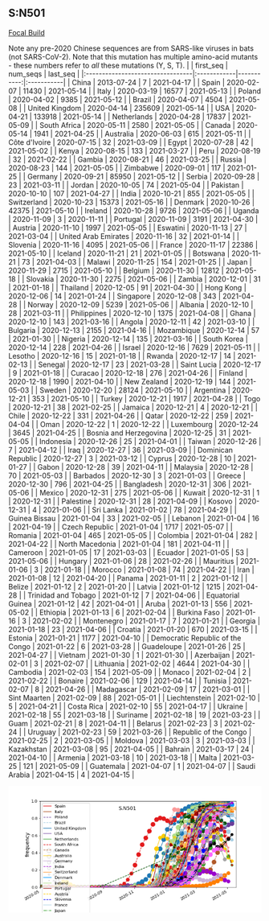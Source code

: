 

## S:N501
[Focal Build](https://nextstrain.org/groups/neherlab/ncov/S.N501)

Note any pre-2020 Chinese sequences are from SARS-like viruses in bats (not SARS-CoV-2).
Note that this mutation has multiple amino-acid mutants - these numbers refer to _all_ these mutations (Y, S, T).
|                                  | first_seq   |   num_seqs | last_seq   |
|:---------------------------------|:------------|-----------:|:-----------|
| China                            | 2013-07-24  |          7 | 2021-04-17 |
| Spain                            | 2020-02-07  |      11430 | 2021-05-14 |
| Italy                            | 2020-03-19  |      16577 | 2021-05-13 |
| Poland                           | 2020-04-02  |       9385 | 2021-05-12 |
| Brazil                           | 2020-04-07  |       4504 | 2021-05-08 |
| United Kingdom                   | 2020-04-14  |     235609 | 2021-05-14 |
| USA                              | 2020-04-21  |     133918 | 2021-05-14 |
| Netherlands                      | 2020-04-28  |      17837 | 2021-05-09 |
| South Africa                     | 2020-05-11  |       2580 | 2021-05-05 |
| Canada                           | 2020-05-14  |       1941 | 2021-04-25 |
| Australia                        | 2020-06-03  |        615 | 2021-05-11 |
| Côte d'Ivoire                    | 2020-07-15  |         32 | 2021-03-09 |
| Egypt                            | 2020-07-28  |         42 | 2021-05-02 |
| Kenya                            | 2020-08-15  |        133 | 2021-03-27 |
| Peru                             | 2020-08-19  |         32 | 2021-02-22 |
| Gambia                           | 2020-08-21  |         46 | 2021-03-25 |
| Russia                           | 2020-08-23  |        144 | 2021-05-05 |
| Zimbabwe                         | 2020-09-01  |        117 | 2021-01-25 |
| Germany                          | 2020-09-21  |      85950 | 2021-05-12 |
| Serbia                           | 2020-09-28  |         23 | 2021-03-11 |
| Jordan                           | 2020-10-05  |         74 | 2021-05-04 |
| Pakistan                         | 2020-10-10  |        107 | 2021-04-27 |
| India                            | 2020-10-21  |        855 | 2021-05-05 |
| Switzerland                      | 2020-10-23  |      15373 | 2021-05-16 |
| Denmark                          | 2020-10-26  |      42375 | 2021-05-10 |
| Ireland                          | 2020-10-28  |       9726 | 2021-05-06 |
| Uganda                           | 2020-11-09  |          3 | 2020-11-11 |
| Portugal                         | 2020-11-09  |       3191 | 2021-04-30 |
| Austria                          | 2020-11-10  |       1997 | 2021-05-05 |
| Eswatini                         | 2020-11-13  |         27 | 2021-03-04 |
| United Arab Emirates             | 2020-11-16  |         32 | 2021-01-14 |
| Slovenia                         | 2020-11-16  |       4095 | 2021-05-06 |
| France                           | 2020-11-17  |      22386 | 2021-05-10 |
| Iceland                          | 2020-11-21  |         21 | 2021-01-05 |
| Botswana                         | 2020-11-21  |         73 | 2021-04-03 |
| Malawi                           | 2020-11-25  |        154 | 2021-01-25 |
| Japan                            | 2020-11-29  |       2715 | 2021-05-10 |
| Belgium                          | 2020-11-30  |      12812 | 2021-05-18 |
| Slovakia                         | 2020-11-30  |       2275 | 2021-05-06 |
| Zambia                           | 2020-12-01  |         31 | 2021-01-18 |
| Thailand                         | 2020-12-05  |         91 | 2021-04-30 |
| Hong Kong                        | 2020-12-06  |         14 | 2021-01-24 |
| Singapore                        | 2020-12-08  |        343 | 2021-04-28 |
| Norway                           | 2020-12-09  |       5239 | 2021-05-06 |
| Albania                          | 2020-12-10  |         28 | 2021-03-11 |
| Philippines                      | 2020-12-10  |       1375 | 2021-04-08 |
| Ghana                            | 2020-12-10  |        143 | 2021-03-16 |
| Angola                           | 2020-12-11  |         42 | 2021-03-10 |
| Bulgaria                         | 2020-12-13  |       2155 | 2021-04-16 |
| Mozambique                       | 2020-12-14  |         57 | 2021-01-30 |
| Nigeria                          | 2020-12-14  |        135 | 2021-03-16 |
| South Korea                      | 2020-12-14  |        228 | 2021-04-26 |
| Israel                           | 2020-12-16  |       7629 | 2021-05-11 |
| Lesotho                          | 2020-12-16  |         15 | 2021-01-18 |
| Rwanda                           | 2020-12-17  |         14 | 2021-02-13 |
| Senegal                          | 2020-12-17  |         23 | 2021-03-28 |
| Saint Lucia                      | 2020-12-17  |          9 | 2021-01-18 |
| Curacao                          | 2020-12-18  |        276 | 2021-04-26 |
| Finland                          | 2020-12-18  |       1990 | 2021-04-10 |
| New Zealand                      | 2020-12-19  |        144 | 2021-05-03 |
| Sweden                           | 2020-12-20  |      28124 | 2021-05-10 |
| Argentina                        | 2020-12-21  |        353 | 2021-05-10 |
| Turkey                           | 2020-12-21  |       1917 | 2021-04-28 |
| Togo                             | 2020-12-21  |         38 | 2021-02-25 |
| Jamaica                          | 2020-12-21  |          4 | 2020-12-21 |
| Chile                            | 2020-12-22  |        331 | 2021-04-26 |
| Qatar                            | 2020-12-22  |        259 | 2021-04-04 |
| Oman                             | 2020-12-22  |          1 | 2020-12-22 |
| Luxembourg                       | 2020-12-24  |       3645 | 2021-04-25 |
| Bosnia and Herzegovina           | 2020-12-25  |         31 | 2021-05-05 |
| Indonesia                        | 2020-12-26  |         25 | 2021-04-01 |
| Taiwan                           | 2020-12-26  |          7 | 2021-04-12 |
| Iraq                             | 2020-12-27  |         36 | 2021-03-09 |
| Dominican Republic               | 2020-12-27  |          3 | 2021-03-12 |
| Cyprus                           | 2020-12-28  |         10 | 2021-01-27 |
| Gabon                            | 2020-12-28  |         39 | 2021-04-11 |
| Malaysia                         | 2020-12-28  |         70 | 2021-05-03 |
| Barbados                         | 2020-12-30  |          3 | 2021-01-03 |
| Greece                           | 2020-12-30  |        796 | 2021-04-25 |
| Bangladesh                       | 2020-12-31  |        306 | 2021-05-06 |
| Mexico                           | 2020-12-31  |        275 | 2021-05-06 |
| Kuwait                           | 2020-12-31  |          1 | 2020-12-31 |
| Palestine                        | 2020-12-31  |         28 | 2021-04-09 |
| Kosovo                           | 2020-12-31  |          4 | 2021-01-06 |
| Sri Lanka                        | 2021-01-02  |         78 | 2021-04-29 |
| Guinea Bissau                    | 2021-01-04  |         33 | 2021-02-05 |
| Lebanon                          | 2021-01-04  |         16 | 2021-04-19 |
| Czech Republic                   | 2021-01-04  |       1717 | 2021-05-07 |
| Romania                          | 2021-01-04  |        465 | 2021-05-05 |
| Colombia                         | 2021-01-04  |        282 | 2021-04-22 |
| North Macedonia                  | 2021-01-04  |        181 | 2021-04-11 |
| Cameroon                         | 2021-01-05  |         17 | 2021-03-03 |
| Ecuador                          | 2021-01-05  |         53 | 2021-05-06 |
| Hungary                          | 2021-01-06  |         28 | 2021-02-26 |
| Mauritius                        | 2021-01-06  |          3 | 2021-01-18 |
| Morocco                          | 2021-01-08  |         74 | 2021-04-22 |
| Iran                             | 2021-01-08  |         12 | 2021-04-20 |
| Panama                           | 2021-01-11  |          2 | 2021-01-12 |
| Belize                           | 2021-01-12  |          2 | 2021-01-20 |
| Latvia                           | 2021-01-12  |       1215 | 2021-04-28 |
| Trinidad and Tobago              | 2021-01-12  |          7 | 2021-04-06 |
| Equatorial Guinea                | 2021-01-12  |         42 | 2021-04-01 |
| Aruba                            | 2021-01-13  |        556 | 2021-05-02 |
| Ethiopia                         | 2021-01-13  |          6 | 2021-02-04 |
| Burkina Faso                     | 2021-01-16  |          3 | 2021-02-02 |
| Montenegro                       | 2021-01-17  |          7 | 2021-01-21 |
| Georgia                          | 2021-01-18  |         23 | 2021-04-06 |
| Croatia                          | 2021-01-20  |        670 | 2021-03-15 |
| Estonia                          | 2021-01-21  |       1177 | 2021-04-10 |
| Democratic Republic of the Congo | 2021-01-22  |          6 | 2021-03-28 |
| Guadeloupe                       | 2021-01-26  |         25 | 2021-04-27 |
| Vietnam                          | 2021-01-30  |          1 | 2021-01-30 |
| Azerbaijan                       | 2021-02-01  |          3 | 2021-02-07 |
| Lithuania                        | 2021-02-02  |       4644 | 2021-04-30 |
| Cambodia                         | 2021-02-03  |        154 | 2021-05-09 |
| Monaco                           | 2021-02-04  |          2 | 2021-02-22 |
| Bonaire                          | 2021-02-06  |        129 | 2021-04-14 |
| Tunisia                          | 2021-02-07  |          8 | 2021-04-26 |
| Madagascar                       | 2021-02-09  |         17 | 2021-03-01 |
| Sint Maarten                     | 2021-02-09  |         88 | 2021-05-01 |
| Liechtenstein                    | 2021-02-10  |          5 | 2021-04-21 |
| Costa Rica                       | 2021-02-10  |         55 | 2021-04-17 |
| Ukraine                          | 2021-02-18  |         55 | 2021-03-18 |
| Suriname                         | 2021-02-18  |         19 | 2021-03-23 |
| Guam                             | 2021-02-21  |          8 | 2021-04-11 |
| Belarus                          | 2021-02-23  |          3 | 2021-02-24 |
| Uruguay                          | 2021-02-23  |         59 | 2021-03-26 |
| Republic of the Congo            | 2021-02-25  |          2 | 2021-03-05 |
| Moldova                          | 2021-03-03  |          3 | 2021-03-03 |
| Kazakhstan                       | 2021-03-08  |         95 | 2021-04-05 |
| Bahrain                          | 2021-03-17  |         24 | 2021-04-10 |
| Armenia                          | 2021-03-18  |         10 | 2021-03-18 |
| Malta                            | 2021-03-25  |        121 | 2021-05-09 |
| Guatemala                        | 2021-04-07  |          1 | 2021-04-07 |
| Saudi Arabia                     | 2021-04-15  |          4 | 2021-04-15 |

![Overall trends S.N501](/overall_trends_figures/overall_trends_S.N501.png)